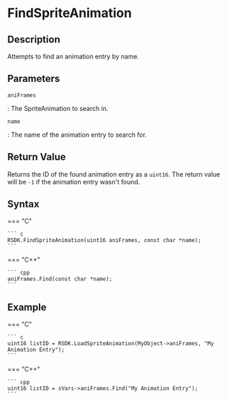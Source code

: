 # FindSpriteAnimation

## Description
Attempts to find an animation entry by name.

## Parameters
`aniFrames`

:   The SpriteAnimation to search in.

`name`

:   The name of the animation entry to search for.

## Return Value
Returns the ID of the found animation entry as a `uint16`. The return value will be `-1` if the animation entry wasn't found.

## Syntax
=== "C"

	``` c
	RSDK.FindSpriteAnimation(uint16 aniFrames, const char *name);
	```

=== "C++"

	``` cpp
	aniFrames.Find(const char *name);
	```

## Example
=== "C"

	``` c
	uint16 listID = RSDK.LoadSpriteAnimation(MyObject->aniFrames, "My Animation Entry");
	```

=== "C++"

	``` cpp
	uint16 listID = sVars->aniFrames.Find("My Animation Entry");
	```